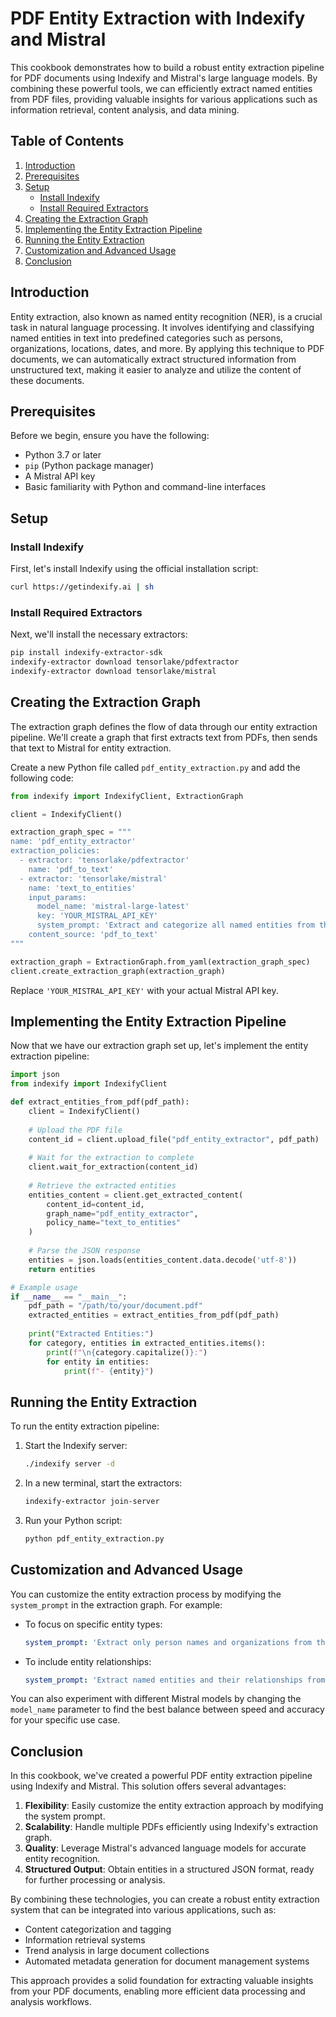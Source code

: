 # PDF Entity Extraction with Indexify and Mistral

This cookbook demonstrates how to build a robust entity extraction pipeline for PDF documents using Indexify and Mistral's large language models. By combining these powerful tools, we can efficiently extract named entities from PDF files, providing valuable insights for various applications such as information retrieval, content analysis, and data mining.

## Table of Contents

1. [Introduction](#introduction)
2. [Prerequisites](#prerequisites)
3. [Setup](#setup)
   - [Install Indexify](#install-indexify)
   - [Install Required Extractors](#install-required-extractors)
4. [Creating the Extraction Graph](#creating-the-extraction-graph)
5. [Implementing the Entity Extraction Pipeline](#implementing-the-entity-extraction-pipeline)
6. [Running the Entity Extraction](#running-the-entity-extraction)
7. [Customization and Advanced Usage](#customization-and-advanced-usage)
8. [Conclusion](#conclusion)

## Introduction

Entity extraction, also known as named entity recognition (NER), is a crucial task in natural language processing. It involves identifying and classifying named entities in text into predefined categories such as persons, organizations, locations, dates, and more. By applying this technique to PDF documents, we can automatically extract structured information from unstructured text, making it easier to analyze and utilize the content of these documents.

## Prerequisites

Before we begin, ensure you have the following:

- Python 3.7 or later
- `pip` (Python package manager)
- A Mistral API key
- Basic familiarity with Python and command-line interfaces

## Setup

### Install Indexify

First, let's install Indexify using the official installation script:

```bash
curl https://getindexify.ai | sh
```

### Install Required Extractors

Next, we'll install the necessary extractors:

```bash
pip install indexify-extractor-sdk
indexify-extractor download tensorlake/pdfextractor
indexify-extractor download tensorlake/mistral
```

## Creating the Extraction Graph

The extraction graph defines the flow of data through our entity extraction pipeline. We'll create a graph that first extracts text from PDFs, then sends that text to Mistral for entity extraction.

Create a new Python file called `pdf_entity_extraction.py` and add the following code:

```python
from indexify import IndexifyClient, ExtractionGraph

client = IndexifyClient()

extraction_graph_spec = """
name: 'pdf_entity_extractor'
extraction_policies:
  - extractor: 'tensorlake/pdfextractor'
    name: 'pdf_to_text'
  - extractor: 'tensorlake/mistral'
    name: 'text_to_entities'
    input_params:
      model_name: 'mistral-large-latest'
      key: 'YOUR_MISTRAL_API_KEY'
      system_prompt: 'Extract and categorize all named entities from the following text. Provide the results in a JSON format with categories: persons, organizations, locations, dates, and miscellaneous.'
    content_source: 'pdf_to_text'
"""

extraction_graph = ExtractionGraph.from_yaml(extraction_graph_spec)
client.create_extraction_graph(extraction_graph)
```

Replace `'YOUR_MISTRAL_API_KEY'` with your actual Mistral API key.

## Implementing the Entity Extraction Pipeline

Now that we have our extraction graph set up, let's implement the entity extraction pipeline:

```python
import json
from indexify import IndexifyClient

def extract_entities_from_pdf(pdf_path):
    client = IndexifyClient()
    
    # Upload the PDF file
    content_id = client.upload_file("pdf_entity_extractor", pdf_path)
    
    # Wait for the extraction to complete
    client.wait_for_extraction(content_id)
    
    # Retrieve the extracted entities
    entities_content = client.get_extracted_content(
        content_id=content_id,
        graph_name="pdf_entity_extractor",
        policy_name="text_to_entities"
    )
    
    # Parse the JSON response
    entities = json.loads(entities_content.data.decode('utf-8'))
    return entities

# Example usage
if __name__ == "__main__":
    pdf_path = "/path/to/your/document.pdf"
    extracted_entities = extract_entities_from_pdf(pdf_path)
    
    print("Extracted Entities:")
    for category, entities in extracted_entities.items():
        print(f"\n{category.capitalize()}:")
        for entity in entities:
            print(f"- {entity}")
```

## Running the Entity Extraction

To run the entity extraction pipeline:

1. Start the Indexify server:
   ```bash
   ./indexify server -d
   ```

2. In a new terminal, start the extractors:
   ```bash
   indexify-extractor join-server
   ```

3. Run your Python script:
   ```bash
   python pdf_entity_extraction.py
   ```

## Customization and Advanced Usage

You can customize the entity extraction process by modifying the `system_prompt` in the extraction graph. For example:

- To focus on specific entity types:
  ```yaml
  system_prompt: 'Extract only person names and organizations from the following text. Provide the results in a JSON format with categories: persons and organizations.'
  ```

- To include entity relationships:
  ```yaml
  system_prompt: 'Extract named entities and their relationships from the following text. Provide the results in a JSON format with categories: entities (including type and name) and relationships (including type and involved entities).'
  ```

You can also experiment with different Mistral models by changing the `model_name` parameter to find the best balance between speed and accuracy for your specific use case.

## Conclusion

In this cookbook, we've created a powerful PDF entity extraction pipeline using Indexify and Mistral. This solution offers several advantages:

1. **Flexibility**: Easily customize the entity extraction approach by modifying the system prompt.
2. **Scalability**: Handle multiple PDFs efficiently using Indexify's extraction graph.
3. **Quality**: Leverage Mistral's advanced language models for accurate entity recognition.
4. **Structured Output**: Obtain entities in a structured JSON format, ready for further processing or analysis.

By combining these technologies, you can create a robust entity extraction system that can be integrated into various applications, such as:

- Content categorization and tagging
- Information retrieval systems
- Trend analysis in large document collections
- Automated metadata generation for document management systems

This approach provides a solid foundation for extracting valuable insights from your PDF documents, enabling more efficient data processing and analysis workflows.
